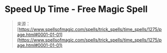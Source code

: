 <!--yml

category: 未分类

date: 2024-06-12 18:34:16

-->

# Speed Up Time - Free Magic Spell

> 来源：[https://www.spellsofmagic.com/spells/trick_spells/time_spells/1275/page.html#0001-01-01](https://www.spellsofmagic.com/spells/trick_spells/time_spells/1275/page.html#0001-01-01)
